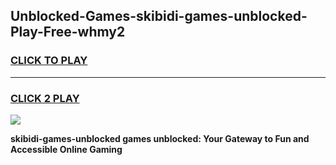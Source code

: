 
## Unblocked-Games-skibidi-games-unblocked-Play-Free-whmy2
<h3>
<a href="https://premium76.site?title=skibidi-games-unblocked&ref=17A">CLICK TO PLAY</a></h3>
<hr>

<h3>
<a href="https://premium76.site?title=skibidi-games-unblocked&ref=17A">CLICK 2 PLAY</a>
  
</h3>

<a href="https://premium76.site?title=skibidi-games-unblocked&ref=17A"><img src="https://clearcache.store/games.png"></a>


**skibidi-games-unblocked games unblocked: Your Gateway to Fun and Accessible Online Gaming**
